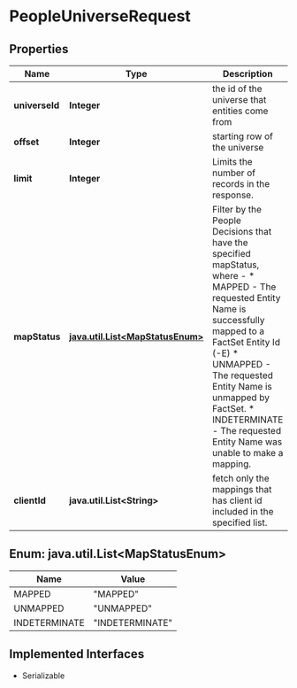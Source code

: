 

# PeopleUniverseRequest


## Properties

Name | Type | Description | Notes
------------ | ------------- | ------------- | -------------
**universeId** | **Integer** | the id of the universe that entities come from | 
**offset** | **Integer** | starting row of the universe |  [optional]
**limit** | **Integer** | Limits the number of records in the response. |  [optional]
**mapStatus** | [**java.util.List&lt;MapStatusEnum&gt;**](#java.util.List&lt;MapStatusEnum&gt;) | Filter by the People Decisions that have the specified mapStatus, where -       * MAPPED - The requested Entity Name is successfully mapped to a FactSet Entity Id (-E)       * UNMAPPED - The requested Entity Name is unmapped by FactSet.       * INDETERMINATE - The requested Entity Name was unable to make a mapping.  |  [optional]
**clientId** | **java.util.List&lt;String&gt;** | fetch only the mappings that has client id included in the specified list. |  [optional]



## Enum: java.util.List&lt;MapStatusEnum&gt;

Name | Value
---- | -----
MAPPED | &quot;MAPPED&quot;
UNMAPPED | &quot;UNMAPPED&quot;
INDETERMINATE | &quot;INDETERMINATE&quot;


## Implemented Interfaces

* Serializable


